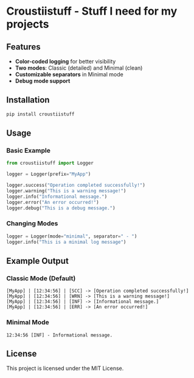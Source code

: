 # Croustiistuff - Stuff I need for my projects

## Features
- **Color-coded logging** for better visibility
- **Two modes**: Classic (detailed) and Minimal (clean)
- **Customizable separators** in Minimal mode
- **Debug mode support**

## Installation
```sh
pip install croustiistuff
```

## Usage
### Basic Example
```python
from croustiistuff import Logger

logger = Logger(prefix="MyApp")

logger.success("Operation completed successfully!")
logger.warning("This is a warning message!")
logger.info("Informational message.")
logger.error("An error occurred!")
logger.debug("This is a debug message.")
```

### Changing Modes
```python
logger = Logger(mode="minimal", separator=" - ")
logger.info("This is a minimal log message")
```

## Example Output
### Classic Mode (Default)
```
[MyApp] | [12:34:56] | [SCC] -> [Operation completed successfully!]
[MyApp] | [12:34:56] | [WRN] -> [This is a warning message!]
[MyApp] | [12:34:56] | [INF] -> [Informational message.]
[MyApp] | [12:34:56] | [ERR] -> [An error occurred!]
```

### Minimal Mode
```
12:34:56 [INF] - Informational message.
```

## License
This project is licensed under the MIT License.

